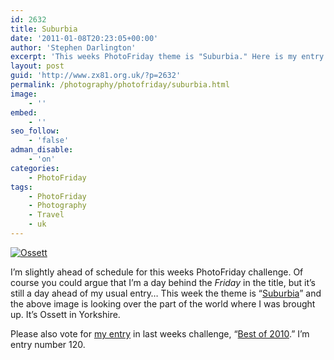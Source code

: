 ```yaml
---
id: 2632
title: Suburbia
date: '2011-01-08T20:23:05+00:00'
author: 'Stephen Darlington'
excerpt: 'This weeks PhotoFriday theme is "Suburbia." Here is my entry.'
layout: post
guid: 'http://www.zx81.org.uk/?p=2632'
permalink: /photography/photofriday/suburbia.html
image:
    - ''
embed:
    - ''
seo_follow:
    - 'false'
adman_disable:
    - 'on'
categories:
    - PhotoFriday
tags:
    - PhotoFriday
    - Photography
    - Travel
    - uk
---
```


[![Ossett](https://i0.wp.com/farm6.staticflickr.com/5124/5336322657_fbe5a0963f.jpg?resize=500%2C333)](http://www.flickr.com/photos/stephendarlington/5336322657/ "Ossett by stephendarlington, on Flickr")

I’m slightly ahead of schedule for this weeks PhotoFriday challenge. Of course you could argue that I’m a day behind the *Friday* in the title, but it’s still a day ahead of my usual entry… This week the theme is “[Suburbia](http://www.photofriday.com/archives/challenge/001047.php)” and the above image is looking over the part of the world where I was brought up. It’s Ossett in Yorkshire.

Please also vote for [my entry](http://www.zx81.org.uk/photography/photofriday/best-of-2010.html) in last weeks challenge, “[Best of 2010](http://www.photofriday.com/linkviewer.php?id=1045).” I’m entry number 120.
